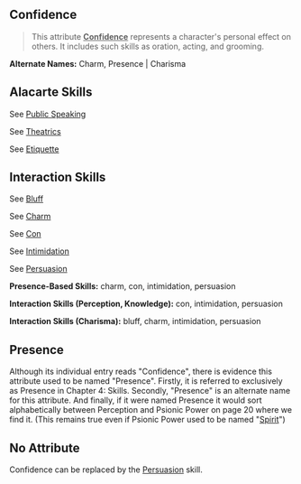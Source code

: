 Confidence
----------

> This attribute <ins>__Confidence__</ins> represents a character's personal effect on others. It includes such skills as oration, acting, and grooming.

__Alternate Names:__ Charm, <span title='Adventure'>Presence</span> | <span title='Fantasy'>Charisma</span>

Alacarte Skills
---------------

See [Public Speaking](Persuasion.md#public-speaking)

See [Theatrics](Persuasion.md#theatrics)

See [Etiquette](Persuasion.md#etiquette)

Interaction Skills
------------------

See [Bluff](Con.md#bluff)

See [Charm](Persuasion.md#charm)

See [Con](Con.md)

See [Intimidation](Initimidation.md)

See [Persuasion](Persuasion.md)

__Presence-Based Skills:__ charm, con, intimidation, persuasion

__Interaction Skills (Perception, Knowledge):__ con, intimidation, persuasion

__Interaction Skills (Charisma):__ bluff, charm, intimidation, persuasion

Presence
--------

Although its individual entry reads "Confidence", there is evidence this attribute used to be named "Presence". Firstly, it is referred to exclusively as Presence in Chapter 4: Skills. Secondly, "Presence" is an alternate name for this attribute. And finally, if it were named Presence it would sort alphabetically between Perception and Psionic Power on page 20 where we find it. (This remains true even if Psionic Power used to be named "[Spirit](PsionicPower.md)")

No Attribute
------------

Confidence can be replaced by the [Persuasion](Persuasion.md) skill.
